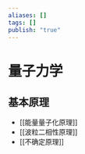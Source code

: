 ```yaml
---
aliases: []
tags: []
publish: "true"
---
```


# 量子力学
## 基本原理
- [[能量量子化原理]]
- [[波粒二相性原理]]
- [[不确定原理]]
